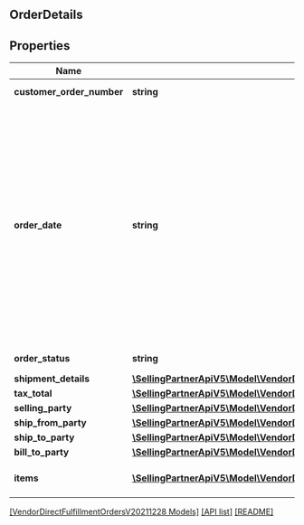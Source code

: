 ## OrderDetails

## Properties

Name | Type | Description | Notes
------------ | ------------- | ------------- | -------------
**customer_order_number** | **string** | The customer order number. |
**order_date** | **string** | The date the order was placed. This  field is expected to be in ISO-8601 date/time format, for example:2018-07-16T23:00:00Z/ 2018-07-16T23:00:00-05:00 /2018-07-16T23:00:00-08:00. If no time zone is specified, UTC should be assumed. |
**order_status** | **string** | Current status of the order. | [optional]
**shipment_details** | [**\SellingPartnerApiV5\Model\VendorDirectFulfillmentOrdersV20211228\ShipmentDetails**](ShipmentDetails.md) |  |
**tax_total** | [**\SellingPartnerApiV5\Model\VendorDirectFulfillmentOrdersV20211228\TaxItemDetails**](TaxItemDetails.md) |  | [optional]
**selling_party** | [**\SellingPartnerApiV5\Model\VendorDirectFulfillmentOrdersV20211228\PartyIdentification**](PartyIdentification.md) |  |
**ship_from_party** | [**\SellingPartnerApiV5\Model\VendorDirectFulfillmentOrdersV20211228\PartyIdentification**](PartyIdentification.md) |  |
**ship_to_party** | [**\SellingPartnerApiV5\Model\VendorDirectFulfillmentOrdersV20211228\Address**](Address.md) |  |
**bill_to_party** | [**\SellingPartnerApiV5\Model\VendorDirectFulfillmentOrdersV20211228\PartyIdentification**](PartyIdentification.md) |  |
**items** | [**\SellingPartnerApiV5\Model\VendorDirectFulfillmentOrdersV20211228\OrderItem[]**](OrderItem.md) | A list of items in this purchase order. |

[[VendorDirectFulfillmentOrdersV20211228 Models]](../) [[API list]](../../Api) [[README]](../../../README.md)
